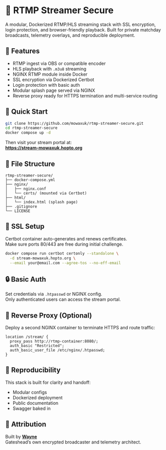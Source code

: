 # 📡 RTMP Streamer Secure

A modular, Dockerized RTMP/HLS streaming stack with SSL encryption, login protection, and browser-friendly playback. Built for private matchday broadcasts, telemetry overlays, and reproducible deployment.

## 🔧 Features

- RTMP ingest via OBS or compatible encoder  
- HLS playback with `.m3u8` streaming  
- NGINX RTMP module inside Docker  
- SSL encryption via Dockerized Certbot  
- Login protection with basic auth  
- Modular splash page served via NGINX  
- Reverse proxy ready for HTTPS termination and multi-service routing

## 🚀 Quick Start

```bash
git clone https://github.com/mowaxuk/rtmp-streamer-secure.git
cd rtmp-streamer-secure
docker compose up -d
```

Then visit your stream portal at:  
**https://stream-mowaxuk.hopto.org**

## 📁 File Structure

```
rtmp-streamer-secure/
├── docker-compose.yml
├── nginx/
│   ├── nginx.conf
│   └── certs/ (mounted via Certbot)
├── html/
│   └── index.html (splash page)
├── .gitignore
└── LICENSE
```

## 🔐 SSL Setup

Certbot container auto-generates and renews certificates.  
Make sure ports 80/443 are free during initial challenge.

```bash
docker compose run certbot certonly --standalone \
  -d stream-mowaxuk.hopto.org \
  --email your@email.com --agree-tos --no-eff-email
```

## 🔒 Basic Auth

Set credentials via `.htpasswd` or NGINX config.  
Only authenticated users can access the stream portal.

## 🧱 Reverse Proxy (Optional)

Deploy a second NGINX container to terminate HTTPS and route traffic:

```nginx
location /stream/ {
  proxy_pass http://rtmp-container:8080/;
  auth_basic "Restricted";
  auth_basic_user_file /etc/nginx/.htpasswd;
}
```

## 🧠 Reproducibility

This stack is built for clarity and handoff:
- Modular configs
- Dockerized deployment
- Public documentation
- Swagger baked in

## 🧾 Attribution

Built by [**Wayne**](https://github.com/mowaxuk)  
Gateshead’s own encrypted broadcaster and telemetry architect.
